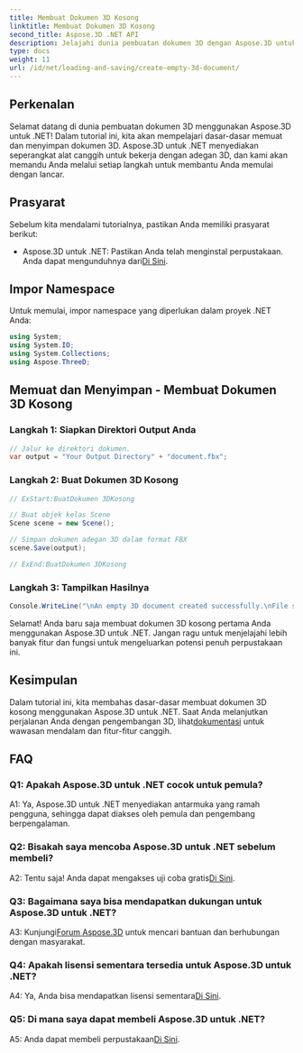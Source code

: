 ```yaml
---
title: Membuat Dokumen 3D Kosong
linktitle: Membuat Dokumen 3D Kosong
second_title: Aspose.3D .NET API
description: Jelajahi dunia pembuatan dokumen 3D dengan Aspose.3D untuk .NET. Buat, edit, dan simpan pemandangan 3D yang menakjubkan dengan mudah.
type: docs
weight: 11
url: /id/net/loading-and-saving/create-empty-3d-document/
---
```

## Perkenalan

Selamat datang di dunia pembuatan dokumen 3D menggunakan Aspose.3D untuk .NET! Dalam tutorial ini, kita akan mempelajari dasar-dasar memuat dan menyimpan dokumen 3D. Aspose.3D untuk .NET menyediakan seperangkat alat canggih untuk bekerja dengan adegan 3D, dan kami akan memandu Anda melalui setiap langkah untuk membantu Anda memulai dengan lancar.

## Prasyarat

Sebelum kita mendalami tutorialnya, pastikan Anda memiliki prasyarat berikut:

-  Aspose.3D untuk .NET: Pastikan Anda telah menginstal perpustakaan. Anda dapat mengunduhnya dari[Di Sini](https://releases.aspose.com/3d/net/).

## Impor Namespace

Untuk memulai, impor namespace yang diperlukan dalam proyek .NET Anda:

```csharp
using System;
using System.IO;
using System.Collections;
using Aspose.ThreeD;
```

## Memuat dan Menyimpan - Membuat Dokumen 3D Kosong

### Langkah 1: Siapkan Direktori Output Anda

```csharp
// Jalur ke direktori dokumen.
var output = "Your Output Directory" + "document.fbx";
```

### Langkah 2: Buat Dokumen 3D Kosong

```csharp
// ExStart:BuatDokumen 3DKosong

// Buat objek kelas Scene
Scene scene = new Scene();

// Simpan dokumen adegan 3D dalam format FBX
scene.Save(output);

// ExEnd:BuatDokumen 3DKosong
```

### Langkah 3: Tampilkan Hasilnya

```csharp
Console.WriteLine("\nAn empty 3D document created successfully.\nFile saved at " + output);
```

Selamat! Anda baru saja membuat dokumen 3D kosong pertama Anda menggunakan Aspose.3D untuk .NET. Jangan ragu untuk menjelajahi lebih banyak fitur dan fungsi untuk mengeluarkan potensi penuh perpustakaan ini.

## Kesimpulan

 Dalam tutorial ini, kita membahas dasar-dasar membuat dokumen 3D kosong menggunakan Aspose.3D untuk .NET. Saat Anda melanjutkan perjalanan Anda dengan pengembangan 3D, lihat[dokumentasi](https://reference.aspose.com/3d/net/) untuk wawasan mendalam dan fitur-fitur canggih.

## FAQ

### Q1: Apakah Aspose.3D untuk .NET cocok untuk pemula?

A1: Ya, Aspose.3D untuk .NET menyediakan antarmuka yang ramah pengguna, sehingga dapat diakses oleh pemula dan pengembang berpengalaman.

### Q2: Bisakah saya mencoba Aspose.3D untuk .NET sebelum membeli?

 A2: Tentu saja! Anda dapat mengakses uji coba gratis[Di Sini](https://releases.aspose.com/).

### Q3: Bagaimana saya bisa mendapatkan dukungan untuk Aspose.3D untuk .NET?

 A3: Kunjungi[Forum Aspose.3D](https://forum.aspose.com/c/3d/18) untuk mencari bantuan dan berhubungan dengan masyarakat.

### Q4: Apakah lisensi sementara tersedia untuk Aspose.3D untuk .NET?

 A4: Ya, Anda bisa mendapatkan lisensi sementara[Di Sini](https://purchase.aspose.com/temporary-license/).

### Q5: Di mana saya dapat membeli Aspose.3D untuk .NET?

 A5: Anda dapat membeli perpustakaan[Di Sini](https://purchase.aspose.com/buy).